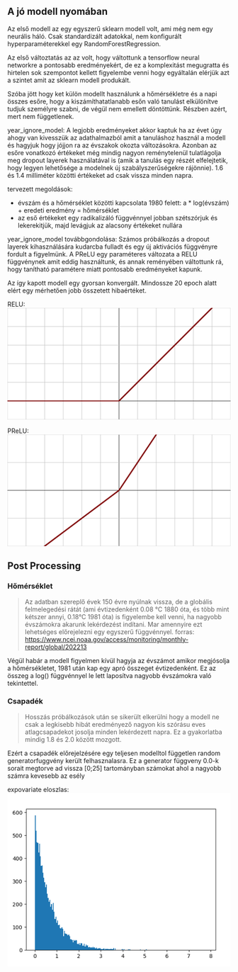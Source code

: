 
## A jó modell nyomában

Az első modell az egy egyszerű sklearn modell volt, ami még nem egy neurális háló. Csak standardizált adatokkal, nem konfigurált hyperparaméterekkel egy RandomForestRegression.

Az első változtatás az az volt, hogy váltottunk a tensorflow neural networkre a pontosabb eredményekért, de ez a komplexitást megugratta és hirtelen sok szempontot kellett figyelembe venni hogy egyáltalán elérjük azt a szintet amit az sklearn modell produkált.

Szóba jött hogy ket külön modellt használunk a hőmérsékletre és a napi összes esőre, hogy a kiszámíthatatlanabb esőn való tanulást elkülönítve tudjuk személyre szabni, de végül nem emellett döntöttünk. Részben azért, mert nem függetlenek.

year_ignore_model: A legjobb eredményeket akkor kaptuk ha az évet úgy ahogy van kivesszük az adathalmazból amit a tanuláshoz használ a modell és hagyjuk hogy jójjon ra az évszakok okozta változásokra. Azonban az esőre vonatkozó értékeket még mindig nagyon reménytelenül tulatlágolja meg dropout layerek használatával is (amik a tanulás egy részét elfelejtetik, hogy legyen lehetősége a modelnek új szabályszerűségekre rájönnie). 1.6 és 1.4 milliméter közötti értékeket ad csak vissza minden napra. 

tervezett megoldások: 
- évszám és a hőmérséklet közötti kapcsolata 1980 felett: a * log(évszám) + eredeti eredmény = hőmérséklet
- az eső értékeket egy radikalizáló függvénnyel jobban szétszórjuk és lekerekitjük, majd levágjuk az alacsony értékeket nullára

year_ignore_model továbbgondolása: Számos próbálkozás a dropout layerek kihasználására kudarcba fulladt és egy új aktivációs függvényre fordult a figyelmünk. A PReLU egy paraméteres változata a RELU függvénynek amit eddig használtunk, és annak reményében váltottunk rá, hogy tanítható paramétere miatt pontosabb eredményeket kapunk.

Az így kapott modell egy gyorsan konvergált. Mindossze 20 epoch alatt elért egy mérhetően jobb összetett hibaértéket.

RELU:
![Alt text](pictures/relu.svg.png) 

PReLU:
![Alt text](pictures/prelu.svg.png)


## Post Processing

### Hőmérséklet

> Az adatban szereplő évek 150 évre nyúlnak vissza, de a globális
> felmelegedési rátát (ami évtizedenként 0.08 °C 1880 óta, és több mint
> kétszer annyi, 0.18°C 1981 óta) is figyelembe kell venni, ha nagyobb
> évszámokra akarunk lekérdezést indítani.  Mar amennyire ezt lehetséges
> előrejelezni egy egyszerű függvénnyel.
forras: https://www.ncei.noaa.gov/access/monitoring/monthly-report/global/202213

Végül habár a modell figyelmen kívül hagyja az évszámot amikor megjósolja a hőmérsékletet, 1981 után kap egy apró összeget évtizedenként. Ez az összeg a log() függvénnyel le lett laposítva nagyobb évszámokra való tekintettel.

### Csapadék

> Hosszás próbálkozások után se sikerült elkerülni hogy a modell ne csak
> a legkisebb hibát eredményező nagyon kis szórásu eves atlagcsapadekot
> josolja minden lekérdezett napra. Ez a gyakorlatba mindig 1.8 és 2.0
> között mozgott.

Ezért a csapadék előrejelzésére egy teljesen modelltol független random generatorfuggvény került felhasznalasra.
Ez a generator függveny 0.0-k sorait megtorve ad vissza [0;25] tartományban számokat ahol a nagyobb számra kevesebb az esély

expovariate eloszlas:
![Alt text](pictures/expovariate-distribution.png)

